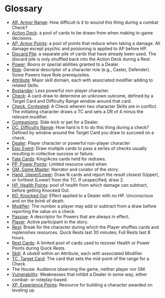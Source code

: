 # Glossary
- [AR, Armor Range](01_PlayerGuide_Full.md#health-and-armor): How difficult is it to
  wound this thing during a combat Check?
- [Action Deck](01_PlayerGuide_Full.md#the-action-deck): a pool of cards to be drawn from
   when making in-game decisions. 
- [AP, Armor Points](01_PlayerGuide_Full.md#health-and-armor): a pool of points that reduce when taking a damage. All damage 
  except psychic and poisioning is applied to AP before HP.
- [Discard Pile](01_PlayerGuide_Full.md#the-action-deck): a separate pile of cards that 
  have already been used. The discard pile is only shuffled back into the Action Deck 
  during a Rest.
- [Power](03_CharacterCreation#choose-your-powers): Boons or special abilities granted
  to a Dealer.
- [Role](03_CharacterCreation#choose-your-role): General descriptor of a character role
  (e.g., Caster, Defender). Some Powers have Role prerequisites.
- [Attribute](01_PlayerGuide_Full.md#attributes-skills-and-modifiers): Major skill
  domain, each with associated modifier adding to related Skills.
- [Bystander](01_PlayerGuide_Full.md#dealers-bystanders-and-companions): Less powerful
  non-player character.
- [Check](01_PlayerGuide_Full.md#making-a-check): A card-draw to determine an unknown
  outcome, defined by a Target Card and Difficulty Range window around that card.
- [Check, Contested](01_PlayerGuide_Full.md#contested-checks): A Check wherein two character Skills are in conflict. The 
  initiating character draws a TC and sets a DR of 4 minus the relevant modifier.
- [Companions](01_PlayerGuide_Full.md#dealers-bystanders-and-companions): Side-kick or
  pet for a Dealer.
- [DC, Difficulty Range](01_PlayerGuide_Full.md#making-a-check): How hard is it to
  do this thing during a check? Defined by window around the Target Card you draw to 
  succeed on a check.
- [Dealer](01_PlayerGuide_Full.md#dealers-bystanders-and-companions): Player character
  or powerful non-player character
- [Epic Event](01_PlayerGuide_Full.md#epic-events): Draw multiple cards to pass a series
  of checks usually resulting in collective success or failure.
- [Fate Cards](01_PlayerGuide_Full.md#fate-cards): King/Aces cards held for redraws.
- [PP, Power Points](03_CharacterCreation#choose-your-powers): Limited resource used when 
- [GM, Game Master](01_PlayerGuide_Full.md#what-is-a-tabletop-game-system?): Narrator
  and curator of the story.
- [Hand, Upper/Lower](01_PlayerGuide_Full#upper-and-lower-hand): Draw N cards and report
  the result closest (Upper), or furthest (Lower) from the TC. If unspecified, draw 2.
- [HP, Health Points](01_PlayerGuide_Full.md#health-and-armor): pool of health from which damage can subtract, before getting 
  Knocked Out.
- [KO, Knocked Out](01_PlayerGuide_Full.md#effects): Effect applied to a Dealer with no HP. Unconscious and on the 
  brink of death.
- [Modifier](01_PlayerGuide_Full.md#attributes-skills-and-modifiers): The number a player may add or subtract from a draw before reporting
  the value on a check.
- [Passive](03_CharacterCreation#choose-your-powers): A descriptor for Powers that are always in effect.
- [Player](01_PlayerGuide_Full.md#what-is-a-tabletop-game-system?): Active participant
  in the story.
- [Rest](01_PlayerGuide_Full.md#rests): Break for the character during which the Player shuffles cards and replenishes resources. Quick Rests last 30 minutes; Full Rests last 8 hours.
- [Rest Cards](01_PlayerGuide_Full.md#rests): A limited pool of cards used to recover Health or Power Points during Quick Rests.
- [Skill](01_PlayerGuide_Full.md#attributes-skills-and-modifiers): A ubskill within an
  Attribute, each with associated Modifier.
- [TC, Target Card](01_PlayerGuide_Full.md#making-a-check): The card that sets the mid-point of the range for a Check.
- The House: Audience observing the game, neither player nor GM.
- [Vulnerability](03_CharacterCreation#choose-your-vulnerabilities): Weaknesses that
  inhibit a Dealer in some way, either combat- or roleplay-based.
- [XP, Experience Points](03_CharacterCreation#using-experience-points-xp): Resource for building a character awarded on leveling up.
